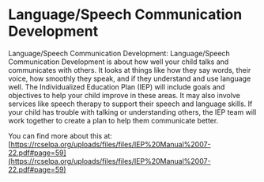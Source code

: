 # Language/Speech Communication Development
Language/Speech Communication Development: Language/Speech Communication Development is about how well your child talks and communicates with others. It looks at things like how they say words, their voice, how smoothly they speak, and if they understand and use language well. The Individualized Education Plan (IEP) will include goals and objectives to help your child improve in these areas. It may also involve services like speech therapy to support their speech and language skills. If your child has trouble with talking or understanding others, the IEP team will work together to create a plan to help them communicate better.

You can find more about this at: [https://rcselpa.org/uploads/files/files/IEP%20Manual%2007-22.pdf#page=59](https://rcselpa.org/uploads/files/files/IEP%20Manual%2007-22.pdf#page=59)
